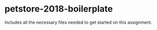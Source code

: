 # petstore-2018-boilerplate
Includes all the necessary files needed to get started on this assignment.
